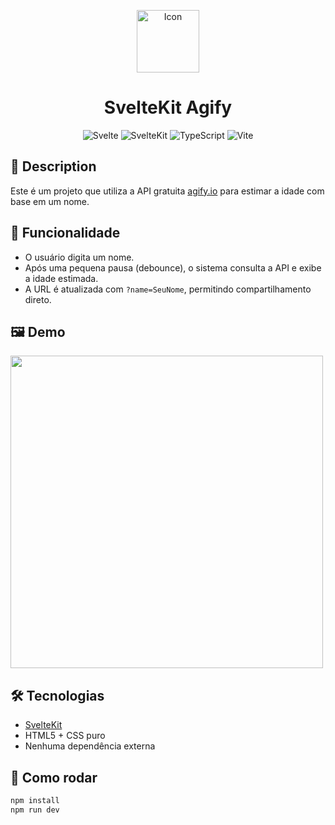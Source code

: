 <p align="center">
<img alt="Icon" width='100' src="https://github.com/user-attachments/assets/1d004673-3c7b-48c9-9e9f-b8c2df11ea63">
</p>

<h1 align="center">SvelteKit Agify</h1>

<p align="center">
  <img alt="Svelte" src="https://img.shields.io/static/v1?label=Svelte&message=5.0.0&color=FF3E00&labelColor=000000">
  <img alt="SvelteKit" src="https://img.shields.io/static/v1?label=SvelteKit&message=2.16.0&color=4A4A4A&labelColor=FF3E00">
  <img alt="TypeScript" src="https://img.shields.io/static/v1?label=TypeScript&message=5.8.3&color=3178C6&labelColor=000000">
  <img alt="Vite" src="https://img.shields.io/static/v1?label=Vite&message=6.2.6&color=646CFF&labelColor=000000">
</p>

## 🧾 Description

Este é um projeto que utiliza a API gratuita [agify.io](https://agify.io) para estimar a idade com base em um nome.

## 🧠 Funcionalidade

- O usuário digita um nome.
- Após uma pequena pausa (debounce), o sistema consulta a API e exibe a idade estimada.
- A URL é atualizada com `?name=SeuNome`, permitindo compartilhamento direto.

## 🖼 Demo 
<p>
  <img src='https://github.com/user-attachments/assets/8ed9047c-5fd5-4acf-84dc-2e353f311fc0' width='500' />
</p>

## 🛠 Tecnologias

- [SvelteKit](https://kit.svelte.dev/)
- HTML5 + CSS puro
- Nenhuma dependência externa

## 🚀 Como rodar

```bash
npm install
npm run dev
